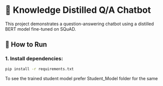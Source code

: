 # 🧠 Knowledge Distilled Q/A Chatbot

This project demonstrates a question-answering chatbot using a distilled BERT model fine-tuned on SQuAD.

## 🚀 How to Run

### 1. Install dependencies:
```bash
pip install -r requirements.txt
```

To see the trained student model prefer Student_Model folder for the same

